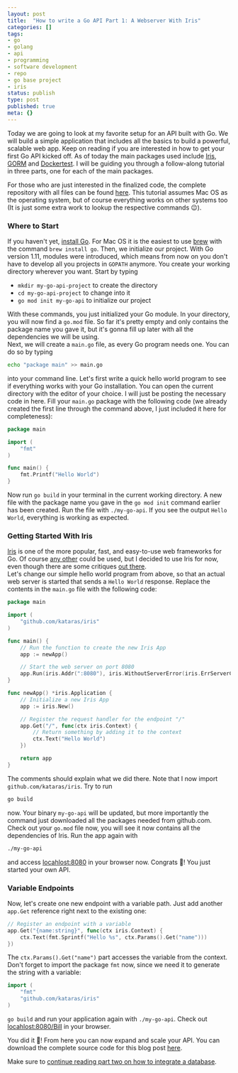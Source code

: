 ```yaml
---
layout: post
title:  "How to write a Go API Part 1: A Webserver With Iris"
categories: []
tags:
- go
- golang
- api
- programming
- software development
- repo
- go base project
- iris
status: publish
type: post
published: true
meta: {}
---
```

Today we are going to look at my favorite setup for an API built with Go. We will build a simple application that includes all the basics to build a powerful, scalable web app. Keep on reading if you are interested in how to get your first Go API kicked off. As of today the main packages used include [Iris](https://github.com/kataras/iris), [GORM](https://github.com/jinzhu/gorm) and [Dockertest](https://github.com/ory/dockertest). I will be guiding you through a follow-along tutorial in three parts, one for each of the main packages.

For those who are just interested in the finalized code, the complete repository with all files can be found [here](https://github.com/jonnylangefeld/go-api-base-project).
This tutorial assumes Mac OS as the operating system, but of course everything works on other systems too (It is just some extra work to lookup the respective commands 😉).

### Where to Start

If you haven't yet, [install Go](https://golang.org/doc/install#testing). For Mac OS it is the easiest to use [brew](https://brew.sh/) with the command `brew install go`. Then, we initialize our project. With Go version 1.11, modules were introduced, which means from now on you don't have to develop all you projects in `GOPATH` anymore. You create your working directory wherever you want. Start by typing

* `mkdir my-go-api-project` to create the directory
* `cd my-go-api-project` to change into it
* `go mod init my-go-api` to initialize our project

With these commands, you just initialized your Go module. In your directory, you will now find a `go.mod` file. So far it's pretty empty and only contains the package name you gave it, but it's gonna fill up later with all the dependencies we will be using.  
Next, we will create a `main.go` file, as every Go program needs one. You can do so by typing

```bash
echo "package main" >> main.go
```

into your command line. Let's first write a quick hello world program to see if everything works with your Go installation. You can open the current directory with the editor of your choice. I will just be posting the necessary code in here. Fill your `main.go` package with the following code (we already created the first line through the command above, I just included it here for completeness):

```go
package main

import (
    "fmt"
)

func main() {
    fmt.Printf("Hello World")
}
```
<!--more-->
Now run `go build` in your terminal in the current working directory. A new file with the package name you gave in the `go mod init` command earlier has been created. Run the file with `./my-go-api`. If you see the output `Hello World`, everything is working as expected.

### Getting Started With Iris

[Iris](https://github.com/kataras/iris) is one of the more popular, fast, and easy-to-use web frameworks for Go. Of course [any other](https://github.com/mingrammer/go-web-framework-stars) could be used, but I decided to use Iris for now, even though there are some critiques [out there](https://www.reddit.com/r/golang/comments/57w79c/why_you_really_should_stop_using_iris/).  
Let's change our simple hello world program from above, so that an actual web server is started that sends a `Hello World` response. Replace the contents in the `main.go` file with the following code:

```go
package main

import (
    "github.com/kataras/iris"
)

func main() {
    // Run the function to create the new Iris App
    app := newApp()

    // Start the web server on port 8080
    app.Run(iris.Addr(":8080"), iris.WithoutServerError(iris.ErrServerClosed))
}

func newApp() *iris.Application {
    // Initialize a new Iris App
    app := iris.New()

    // Register the request handler for the endpoint "/"
    app.Get("/", func(ctx iris.Context) {
        // Return something by adding it to the context
        ctx.Text("Hello World")
    })

    return app
}
```

The comments should explain what we did there. Note that I now import `github.com/kataras/iris`. Try to run 

```bash
go build
```

now. Your binary `my-go-api` will be updated, but more importantly the command just downloaded all the packages needed from github.com. Check out your `go.mod` file now, you will see it now contains all the dependencies of Iris. Run the app again with

```bash
./my-go-api
```

and access [locahlost:8080](http://localhost:8080) in your browser now. Congrats 🎉! You just started your own API.

### Variable Endpoints

Now, let's create one new endpoint with a variable path. Just add another `app.Get` reference right next to the existing one:

```go
// Register an endpoint with a variable
app.Get("{name:string}", func(ctx iris.Context) {
    ctx.Text(fmt.Sprintf("Hello %s", ctx.Params().Get("name")))
})
```

The `ctx.Params().Get("name")` part accesses the variable from the context. Don't forget to import the package `fmt` now, since we need it to generate the string with a variable:

```go
import (
    "fmt"
    "github.com/kataras/iris"
)
```

`go build` and run your application again with `./my-go-api`. Check out [locahlost:8080/Bill](http://localhost:8080/Bill) in your browser.

You did it 🎊! From here you can now expand and scale your API. You can download the complete source code for this blog post [here](https://github.com/jonnylangefeld/go-api-base-project/archive/part-1.zip).

Make sure to [continue reading part two on how to integrate a database](/blog/how-to-write-a-go-api-part-2-database-integration).
